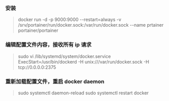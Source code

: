 ### 安装

> docker run -d -p 9000:9000 --restart=always -v /srv/portainer/run/docker.sock:/var/run/docker.sock --name prtainer portainer/portainer

### 编辑配置文件内容，接收所有 ip 请求

> sudo vi /lib/systemd/system/docker.service
> ExecStart=/usr/bin/dockerd -H unix:///var/run/docker.sock -H tcp://0.0.0.0:2375

### 重新加载配置文件，重启 docker daemon

> sudo systemctl daemon-reload
> sudo systemctl restart docker
